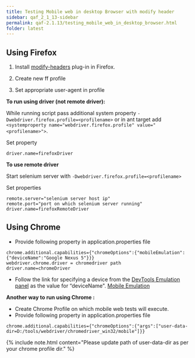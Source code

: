 ```yaml
---
title: Testing Mobile web in desktop Browser with modify header
sidebar: qaf_2_1_13-sidebar
permalink: qaf-2.1.13/testing_mobile_web_in_desktop_browser.html
folder: latest
---
```


## Using Firefox

1. Install [modify-headers](https://addons.mozilla.org/en-us/firefox/addon/modify-headers/) plug-in in Firefox.

2. Create new ff profile

3. Set appropriate user-agent in profile

**To run using driver (not remote driver):**

While running script pass additional system property ```-Dwebdriver.firefox.profile=<profilename>```
or in ant target add ```<systemproperty name="webdriver.firefox.profile" value="<profilename>">```.

Set property

```properties
driver.name=firefoxDriver
```

**To use remote driver**

Start selenium server with ```-Dwebdriver.firefox.profile=<profilename>```

Set properties

```properties
remote.server="selenium server host ip"
remote.port="port on which selenium server running"
driver.name=firefoxRemoteDriver
```

## Using Chrome

* Provide following property in application.properties file

```properties
chrome.additional.capabilities={"chromeOptions":{"mobileEmulation":{"deviceName":"Google Nexus 5"}}}
webdriver.chrome.driver = chromedriver path
driver.name=chromeDriver
```

* Follow the link for specifying a device from the [DevTools Emulation panel](https://developer.chrome.com/devtools/docs/mobile-emulation) as the value for “deviceName". [Mobile Emulation](https://sites.google.com/a/chromium.org/chromedriver/mobile-emulation)

**Another way to run using Chrome :**

* Create Chrome Profile on which mobile web tests will execute.
* Provide following property in application.properties file

```properties
chrome.additional.capabilities={"chromeOptions":{"args":["user-data-dir=D:/tools/webdriver/chromedriver_win32/mobile"]}}
```

{% include note.html content="Please update path of user-data-dir as per your chrome profile dir." %}
